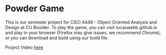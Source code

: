 # Powder Game

This is our semester project for CSCI 4448 - Object Oriented Analysis and Design
at CU Boulder. To play the game, you can visit lucaswebb.github.io and play in
your browser (Firefox may give issues, we recommend Chrome), or you can download
and build using our build file.

Project Video [here](<https://youtu.be/85spOkpEdMA>)
